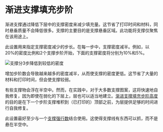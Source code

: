 渐进支撑填充步阶
====
渐进支撑通过降低下层中的支撑密度来减少填充量。这节省了打印时间和材料，同时悬垂质量不会降低很多。支撑的主要目的是支撑悬垂区域。此功能将支撑仅聚焦在该用途上。

此设置用来指定支撑密度减少的步长。在每一步中，支撑密度减半。例如，以20%的密度比例和2个支撑步阶开始，下面的支撑密度将分别为10%和5%。

<!--screenshot {
"image_path": "gradual_support_infill_step_height_1mm.png",
"models": [
{
"script": "stair.scad",
"transformation": ["rotateY(-90)", "scaleZ(0.5)"]
}
],
"camera_position": [49, 91, -38],
"settings": {
"support_enable": true,
"support_pattern": "grid",
"support_wall_count": 0,
"support_infill_rate": 50,
"gradual_support_infill_steps": 3,
"gradual_support_infill_step_height": 1
},
"colours": 64
}-->
![支撑分3步降低到较低的密度](../images/gradual_support_infill_step_height_1mm.png)

增加步阶数会导致越来越多的密度减半，从而使支撑的密度更低。这节省了大量的材料和打印时间，但会使支撑较弱。

有些支撑物会浮在半空中。然而，在实践中，对于大多数支撑图案，这将快速地自我修复，因为即使在弱化的下层上，层也可以适当地建立。[渐进支撑填充步阶高度](gradual_support_infill_step_height.md)的目的是在下一个步阶支撑堆积到（已打印的）顶部之前，为层提供足够的时间进行自我修复。

此设置最好至少与一个[支撑强行数](support_wall_count.md)结合使用。这使得支撑线有东西可以抓，而不是悬在半空中。

